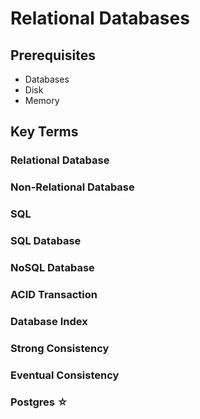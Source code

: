 # Relational Databases


## Prerequisites
* Databases
* Disk
* Memory

## Key Terms  
### Relational Database  

### Non-Relational Database  

### SQL  

### SQL Database  

### NoSQL Database  

### ACID Transaction  

### Database Index  

### Strong Consistency  

### Eventual Consistency  

### Postgres ☆  
